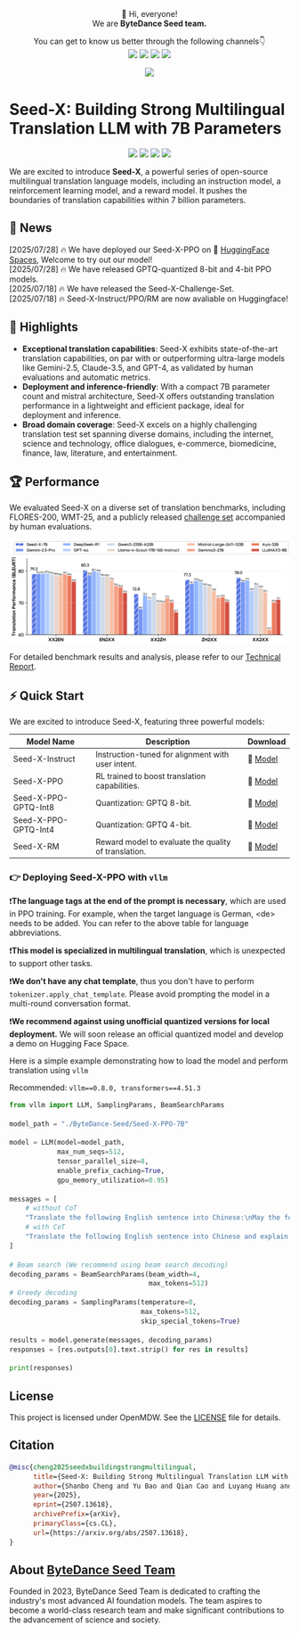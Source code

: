 <div align="center">
 👋 Hi, everyone! 
    <br>
    We are <b>ByteDance Seed team.</b>
</div>

<p align="center">
  You can get to know us better through the following channels👇
  <br>
  <a href="https://seed.bytedance.com/">
    <img src="https://img.shields.io/badge/Website-%231e37ff?style=for-the-badge&logo=bytedance&logoColor=white"></a>
  <a href="https://github.com/user-attachments/assets/5793e67c-79bb-4a59-811a-fcc7ed510bd4">
    <img src="https://img.shields.io/badge/WeChat-07C160?style=for-the-badge&logo=wechat&logoColor=white"></a>
 <a href="https://www.xiaohongshu.com/user/profile/668e7e15000000000303157d?xsec_token=ABl2-aqekpytY6A8TuxjrwnZskU-6BsMRE_ufQQaSAvjc%3D&xsec_source=pc_search">
    <img src="https://img.shields.io/badge/Xiaohongshu-%23FF2442?style=for-the-badge&logo=xiaohongshu&logoColor=white"></a>
  <a href="https://www.zhihu.com/org/dou-bao-da-mo-xing-tuan-dui/">
    <img src="https://img.shields.io/badge/zhihu-%230084FF?style=for-the-badge&logo=zhihu&logoColor=white"></a>
</p>

<div align=center>
<img src="https://github.com/user-attachments/assets/c42e675e-497c-4508-8bb9-093ad4d1f216"/></div>
</div>

<!-- 注释：以上为Seed官方信息，可直接复制使用，请注意导入“Seed WeChat”（第12行）、“Seed logo”(第20行)图片替换 -->


# Seed-X: Building Strong Multilingual Translation LLM with 7B Parameters
<p align="center">
  <a href="https://arxiv.org/pdf/2507.13618">
    <img src="https://img.shields.io/badge/Seed--X-Report-blue"></a>
  <a href="https://huggingface.co/collections/ByteDance-Seed/seed-x-6878753f2858bc17afa78543">
    <img src="https://img.shields.io/badge/Seed--X-Hugging Face-brightgreen"></a>
 <a href="https://huggingface.co/spaces/ByteDance-Seed/Seed-X">
    <img src="https://img.shields.io/badge/Seed--X-DEMO-purple"></a>
  <a href="https://github.com/ByteDance-Seed/Seed-X-7B/blob/main/LICENSE.openmdw">
    <img src="https://img.shields.io/badge/License-OpenMDW-yellow"></a>
</p>

<!-- 🤗 [HuggingFace]() | 📄 [Technical Report](/Technical_Report.pdf) -->


We are excited to introduce **Seed-X**, a powerful series of open-source multilingual translation language models, including an instruction model, a reinforcement learning model, and a reward model. It pushes the boundaries of translation capabilities within 7 billion parameters.

<!-- 注释：以上为项目基础信息，以项目COMET举例，Comet一级标题（第25行）、徽章Comet名字（第28、30、32、34行）记得替换，徽章可按需使用
请注意，徽章可根据具体项目自定义，如技术成果落地页、技术成果报告/Paper、Hugging Face、项目微信交流群、License、打榜榜单等，更换名字和链接即可；
专属微信群出现在两个位置，第34行、第42行，可以联系EB同学创建 -->

## 📢 News
[2025/07/28] 🔥 We have deployed our Seed-X-PPO on 🤗 [HuggingFace Spaces](https://huggingface.co/spaces/ByteDance-Seed/Seed-X), Welcome to try out our model!
<br>
[2025/07/28] 🔥 We have released GPTQ-quantized 8-bit and 4-bit PPO models.
<br>
[2025/07/18] 🔥 We have released the Seed-X-Challenge-Set.
<br>
[2025/07/18] 🔥 Seed-X-Instruct/PPO/RM are now avaliable on Huggingface!

## 🌟 Highlights

* **Exceptional translation capabilities**: Seed-X exhibits state-of-the-art translation capabilities, on par with or outperforming ultra-large models like Gemini-2.5, Claude-3.5, and GPT-4, as validated by human evaluations and automatic metrics.
* **Deployment and inference-friendly**: With a compact 7B parameter count and mistral architecture, Seed-X offers outstanding translation performance in a lightweight and efficient package, ideal for deployment and inference.
* **Broad domain coverage**: Seed-X excels on a highly challenging translation test set spanning diverse domains, including the internet, science and technology, office dialogues, e-commerce, biomedicine, finance, law, literature, and entertainment.

## 🏆 Performance

We evaluated Seed-X on a diverse set of translation benchmarks, including FLORES-200, WMT-25, and a publicly released [challenge set](https://github.com/ByteDance-Seed/Seed-X-7B/tree/main/challenge_set) accompanied by human evaluations.

![performance](/imgs/model_comparsion.png)

For detailed benchmark results and analysis, please refer to our [Technical Report](https://arxiv.org/pdf/2507.13618).

## ⚡ Quick Start
We are excited to introduce Seed-X, featuring three powerful models:

| Model Name  | Description | Download |
| ----------- | ----------- |-----------
| Seed-X-Instruct  | Instruction-tuned for alignment with user intent. |🤗 [Model](https://huggingface.co/ByteDance-Seed/Seed-X-Instruct-7B)|
| Seed-X-PPO | RL trained to boost translation capabilities.     | 🤗 [Model](https://huggingface.co/ByteDance-Seed/Seed-X-PPO-7B)|
| Seed-X-PPO-GPTQ-Int8 | Quantization: GPTQ 8-bit.     | 🤗 [Model](https://huggingface.co/ByteDance-Seed/Seed-X-PPO-7B-GPTQ-Int8)|
| Seed-X-PPO-GPTQ-Int4 | Quantization: GPTQ 4-bit.     | 🤗 [Model](https://huggingface.co/ByteDance-Seed/Seed-X-PPO-7B-GPTQ-Int4)|
| Seed-X-RM | Reward model to evaluate the quality of translation.|  🤗 [Model](https://huggingface.co/ByteDance-Seed/Seed-X-RM-7B)| 

### 👉 Deploying Seed-X-PPO with ```vllm```

❗**The language tags at the end of the prompt is necessary**, which are used in PPO training. For example, when the target language is German, \<de\> needs to be added. You can refer to the above table for language abbreviations.

❗**This model is specialized in multilingual translation**, which is unexpected to support other tasks. 

❗**We don't have any chat template**, thus you don't have to perform ```tokenizer.apply_chat_template```. Please avoid prompting the model in a multi-round conversation format.

❗**We recommend against using unofficial quantized versions for local deployment.** We will soon release an official quantized model and develop a demo on Hugging Face Space.

Here is a simple example demonstrating how to load the model and perform translation using ```vllm```

Recommended: ```vllm==0.8.0, transformers==4.51.3```
```python
from vllm import LLM, SamplingParams, BeamSearchParams

model_path = "./ByteDance-Seed/Seed-X-PPO-7B"

model = LLM(model=model_path,
            max_num_seqs=512,
            tensor_parallel_size=8,
            enable_prefix_caching=True, 
            gpu_memory_utilization=0.95)

messages = [
    # without CoT
    "Translate the following English sentence into Chinese:\nMay the force be with you <zh>",
    # with CoT
    "Translate the following English sentence into Chinese and explain it in detail:\nMay the force be with you <zh>" 
]

# Beam search (We recommend using beam search decoding)
decoding_params = BeamSearchParams(beam_width=4,
                                   max_tokens=512)
# Greedy decoding
decoding_params = SamplingParams(temperature=0,
                                 max_tokens=512,
                                 skip_special_tokens=True)

results = model.generate(messages, decoding_params)
responses = [res.outputs[0].text.strip() for res in results]

print(responses)
```
## License
This project is licensed under OpenMDW. See the [LICENSE](https://github.com/ByteDance-Seed/Seed-X-7B/blob/main/LICENSE.openmdw) file for details.

## Citation
```bibtex
@misc{cheng2025seedxbuildingstrongmultilingual,
      title={Seed-X: Building Strong Multilingual Translation LLM with 7B Parameters}, 
      author={Shanbo Cheng and Yu Bao and Qian Cao and Luyang Huang and Liyan Kang and Zhicheng Liu and Yu Lu and Wenhao Zhu and Jingwen Chen and Zhichao Huang and Tao Li and Yifu Li and Huiying Lin and Sitong Liu and Ningxin Peng and Shuaijie She and Lu Xu and Nuo Xu and Sen Yang and Runsheng Yu and Yiming Yu and Liehao Zou and Hang Li and Lu Lu and Yuxuan Wang and Yonghui Wu},
      year={2025},
      eprint={2507.13618},
      archivePrefix={arXiv},
      primaryClass={cs.CL},
      url={https://arxiv.org/abs/2507.13618}, 
}
```
## About [ByteDance Seed Team](https://seed.bytedance.com/)

Founded in 2023, ByteDance Seed Team is dedicated to crafting the industry's most advanced AI foundation models. The team aspires to become a world-class research team and make significant contributions to the advancement of science and society.

<!-- 注释：About ByteDance Seed Team可直接复制使用 -->

